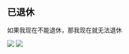 ## 已退休
如果我现在不能退休，那我现在就无法退休

![](https://github-readme-stats.vercel.app/api?username=dongzhuo375&show_icons=true)
<img src="https://github-readme-stats.vercel.app/api/top-langs/?username=dongzhuo375&layout=compact&hide_border=true" align="bottom" />  
